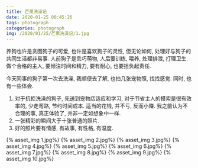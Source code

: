 ```yaml
---
title: 芒果洗澡记
date: 2020-01-25 00:45:26
tags: photograph
categories: photograph
img: /2020/01/25/芒果洗澡记/1.jpg
---
```


养狗也许是贪图狗子的可爱, 也许是喜欢狗子的灵性, 但无论如何, 处理好与狗子的共同生活都非易事. 人前狗子是乖巧萌物, 人后要训练, 喂养, 处理排泄, 打理卫生. 做个合格的主人, 要倾注时间和精力, 要有耐心, 也要担负起责任.

今天同事的狗子第一次去洗澡, 我顺便去了解, 也拍几张宠物照, 找找感觉. 同时, 也有一些体会.

1. 对于抗拒洗澡的狗子, 先送到宠物店适应和学习, 对于节省主人的摸索是很有效率的, 少走弯路, 节约时间成本. 适当的花钱, 并不亏, 反而小赚. 我之前认为不合理的事, 真正体验了, 并非一定如想象中一样.
2. 一张精彩的瞬间大于十张普通的照片. 
3. 好的照片要有情感, 有故事, 有性格, 有温度.



{% asset_img 1.jpg%}
{% asset_img 2.jpg%}
{% asset_img 3.jpg%}
{% asset_img 4.jpg%}
{% asset_img 5.jpg%}
{% asset_img 6.jpg%}
{% asset_img 7.jpg%}
{% asset_img 8.jpg%}
{% asset_img 9.jpg%}
{% asset_img 10.jpg%}

